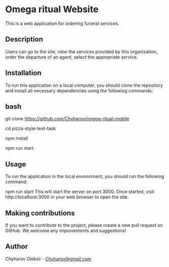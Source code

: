 # Omega ritual Website 

This is a web application for ordering funeral services.

## Description 

Users can go to the site, view the services provided by this
organization, order the departure of an agent, select the appropriate service.

## Installation 

To run this application on a local computer, you should clone the
repository and install all necessary dependencies using the following commands:

## bash

git clone https://github.com/Chyharov/omega-ritual-mobile

cd pizza-style-test-task

npm install

npm run start

## Usage 

To run the application in the local environment, you should run the
following command:

npm run start This will start the server on port 3000. Once started, visit
http://localhost:3000 in your web browser to open the site.

## Making contributions 

If you want to contribute to the project, please create a
new pull request on GitHub. We welcome any improvements and suggestions!

## Author 

Chyharov Oleksii - Chyharov@gmail.com
